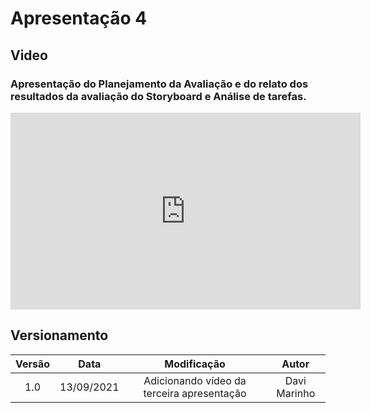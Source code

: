 # Apresentação 4

## Video

### Apresentação do Planejamento da Avaliação e do relato dos resultados da avaliação do Storyboard e Análise de tarefas.

<iframe width="560" height="315" src="https://www.youtube.com/embed/TyLIVf93wsc" title="YouTube video player" frameborder="0" allow="accelerometer; autoplay; clipboard-write; encrypted-media; gyroscope; picture-in-picture" allowfullscreen></iframe>

## Versionamento

| Versão | Data | Modificação | Autor |
| :--: | :--: | :--: | :--: |
| 1.0 | 13/09/2021 | Adicionando vídeo da terceira apresentação  | Davi Marinho |